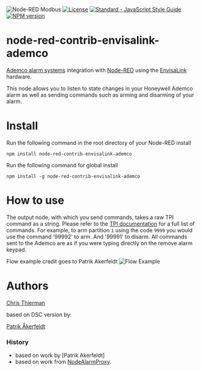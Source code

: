 ![Node-RED Modbus](http://b.repl.ca/v1/Node--RED-Modbus-green.png)
[![License](https://img.shields.io/badge/License-Apache%202.0-blue.svg)](https://opensource.org/licenses/Apache-2.0)
[![Standard - JavaScript Style Guide](https://img.shields.io/badge/code%20style-standard-brightgreen.svg)](http://standardjs.com/)
[![NPM version](https://badge.fury.io/js/node-red-contrib-envisalink.png)](https://www.npmjs.com/package/node-red-contrib-envisalink-ademco)
# node-red-contrib-envisalink-ademco
[Ademco alarm systems] integration with [Node-RED] using the [EnvisaLink] hardware.

This node allows you to listen to state changes in your Honeywell Ademco alarm as well as sending
commands such as arming and disarming of your alarm.

# Install

Run the following command in the root directory of your Node-RED install

    npm install node-red-contrib-envisalink-ademco

Run the following command for global install

    npm install -g node-red-contrib-envisalink-ademco

# How to use

The output node, with which you send commands, takes a raw TPI command as a string.
Please refer to the [TPI documentation] for a full list of commands.
For example, to arm partition `1` using the code `9999` you would use the command '99992' to arm. And '99991' to disarm.
All commands sent to the Ademco are as if you were typing directly on the remove alarm keypad.

Flow example credit goes to Patrik Akerfeldt
![Flow Example](https://github.com/pakerfeldt/node-red-contrib-envisalink/raw/master/images/example-flows.png)

# Authors

[Chris Thierman] 

based on DSC version by:

[Patrik Åkerfeldt]

### History

* based on work by [Patrik Akerfeldt]
* based on work from [NodeAlarmProxy].

[Node-RED]:           http://nodered.org/
[Ademco alarm systems]: https://www.security.honeywellhome.com/all-categories/intruder-detection-systems/control-panels/burglary/ademco-vista#sort=%40appearancesortorderinteger%20ascending
[DSC alarm systems]:  http://www.dsc.com/
[EnvisaLink]:         http://www.eyezon.com/
[TPI documentation]:  https://github.com/pakerfeldt/node-red-contrib-envisalink/raw/master/docs/EnvisaLinkTPI-1-08.pdf
[Patrik Åkerfeldt]:   https://github.com/pakerfeldt
[Chris Thierman]:     https://github.com/cthierman
[NodeAlarmProxy]:     https://github.com/entrocode/NodeAlarmProxy
